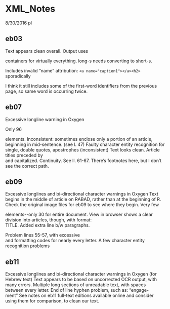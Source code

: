 # XML_Notes

8/30/2016 pl

## eb03

Text appears clean overall. Output uses <p> containers for virtually everything.
long-s needs converting to short-s. 

Includes invalid “name” attribution: ``<a name="caption1"></a><h2>`` sporadically

I think it still includes some of the first-word identifiers from the previous page, so same word is occurring twice.

## eb07

Excessive longline warning in Oxygen

Only 96 <p> elements. Inconsistent: sometimes enclose only a portion of an article, beginning in mid-sentence. (see l. 47)
Faulty character entity recognition for single, double quotes, apostrophes (inconsistent)
Text looks clean. Article titles preceded by <br> and capitalized.
Continuity. See ll. 61-67. There’s footnotes here, but I don’t see the correct path.

## eb09

Excessive longlines and bi-directional character warnings in Oxygen
Text begins in the middle of article on RABAD, rather than at the beginning of R. Check the original image files for eb09 to see where they begin.
Very few <p> elements--only 30 for entire document. View in browser shows a clear division into articles, though, with format: <br>TITLE.
Added extra line b/w paragraphs.

Problem lines 55-57, with excessive <br> and formatting codes for nearly every letter.
A few character entity recognition problems

## eb11

Excessive longlines and bi-directional character warnings in Oxygen (for Hebrew text)
Text appears to be based on uncorrected OCR output, with many errors.
Multiple long sections of unreadable text, with spaces between every letter.
End of line hyphen problem, such as: “engage-<br/>ment”
See notes on eb11 full-text editions available online and consider using them for comparison, to clean our text.
